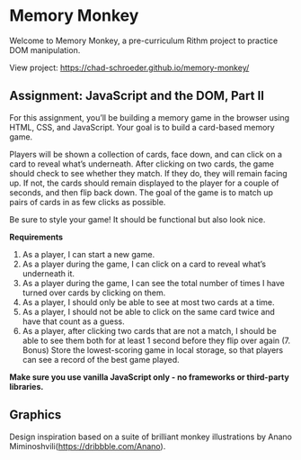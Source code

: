 # Memory Monkey

Welcome to Memory Monkey, a pre-curriculum Rithm project to practice DOM manipulation.

View project: https://chad-schroeder.github.io/memory-monkey/

## Assignment: JavaScript and the DOM, Part II

For this assignment, you’ll be building a memory game in the browser using HTML, CSS, and JavaScript. Your goal is to build a card-based memory game.

Players will be shown a collection of cards, face down, and can click on a card to reveal what’s underneath. After clicking on two cards, the game should check to see whether they match. If they do, they will remain facing up. If not, the cards should remain displayed to the player for a couple of seconds, and then flip back down. The goal of the game is to match up pairs of cards in as few clicks as possible.

Be sure to style your game! It should be functional but also look nice.

**Requirements**

1. As a player, I can start a new game.
2. As a player during the game, I can click on a card to reveal what’s underneath it.
3. As a player during the game, I can see the total number of times I have turned over cards by clicking on them.
4. As a player, I should only be able to see at most two cards at a time.
5. As a player, I should not be able to click on the same card twice and have that count as a guess.
6. As a player, after clicking two cards that are not a match, I should be able to see them both for at least 1 second before they flip over again
   (7. Bonus) Store the lowest-scoring game in local storage, so that players can see a record of the best game played.

**Make sure you use vanilla JavaScript only - no frameworks or third-party libraries.**

## Graphics

Design inspiration based on a suite of brilliant monkey illustrations by Anano Miminoshvili(https://dribbble.com/Anano).
